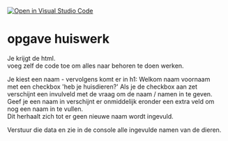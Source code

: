 [![Open in Visual Studio Code](https://classroom.github.com/assets/open-in-vscode-2e0aaae1b6195c2367325f4f02e2d04e9abb55f0b24a779b69b11b9e10269abc.svg)](https://classroom.github.com/online_ide?assignment_repo_id=20713651&assignment_repo_type=AssignmentRepo)
# opgave huiswerk
Je krijgt de html.<br>
voeg zelf de code toe om alles naar behoren te doen werken.


Je kiest een naam - vervolgens komt er in h1: Welkom naam voornaam <br>
met een checkbox 'heb je huisdieren?'
Als je de checkbox aan zet verschijnt een invulveld met de vraag om de naam / namen in te geven. <br>
Geef je een naam in verschijnt er onmiddelijk eronder een extra veld om nog een naam in te vullen. <br>
Dit herhaalt zich tot er geen nieuwe naam wordt ingevuld. 

Verstuur die data en zie in de console alle ingevulde namen van de dieren. 
